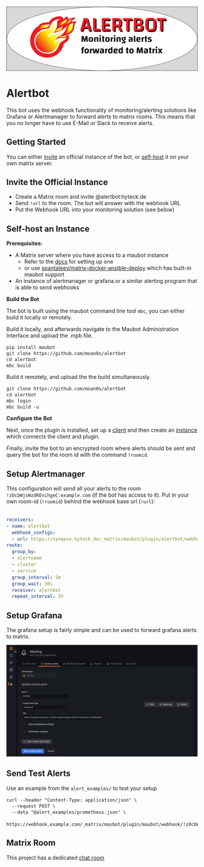 ![Alertbot banner](assets/alertbanner.png)

# Alertbot

This bot uses the webhook functionality of monitoring/alerting solutions like Grafana or Alertmanager to forward alerts to matrix rooms.
This means that you no longer have to use E-Mail or Slack to receive alerts. 

## Getting Started

You can either [invite](#invite-the-official-instance) an official instance of the bot, or [self-host](#self-host-an-instance) it on your own matrix server.

## Invite the Official Instance

* Create a Matrix room and invite @alertbot:hyteck.de
* Send `!url` to the room. The bot will answer with the webhook URL
* Put the Webhook URL into your monitoring solution (see below)

## Self-host an Instance

**Prerequisites:**
* A Matrix server where you have access to a maubot instance
   * Refer to the [docs](https://docs.mau.fi/maubot/usage/setup/index.html) for setting up one
   * or use [spantaleev/matrix-docker-ansible-deploy](https://github.com/spantaleev/matrix-docker-ansible-deploy/blob/master/docs/configuring-playbook-bot-matrix-registration-bot.md) which has built-in maubot support
* An instance of alertmanager or grafana or a similar alerting program that is able to send webhooks

**Build the Bot**

The bot is built using the maubot command line tool `mbc`, you can either build it locally or remotely.

Build it locally, and afterwards navigate to the Maubot Administration Interface and upload the .mpb file.
```shell
pip install maubot
git clone https://github.com/moan0s/alertbot
cd alertbot
mbc build
```

Build it remotely, and upload the the build simultaneously.
```shell
git clone https://github.com/moan0s/alertbot
cd alertbot
mbc login
mbc build -u
```

**Configure the Bot**

Next, once the plugin is installed, set up a [client](https://docs.mau.fi/maubot/usage/basic.html#creating-clients) and then create an [instance](https://docs.mau.fi/maubot/usage/basic.html#creating-instances) which connects the client and plugin. 

Finally, invite the bot to an encrypted room where alerts should be sent and query the bot for the room id with the command `!roomid`.

## Setup Alertmanager

This configuration will send all your alerts to the room `!zOcbWjsWzdREnihgeC:example.com` (if the bot has access to it).
Put in your own room-id (`!roomid`) behind the webhook base url (`!url`):
```yaml

receivers:
- name: alertbot
  webhook_configs:
  - url: https://synapse.hyteck.de/_matrix/maubot/plugin/alertbot/webhook/!zOcbWjsWzdREnihgeC:example.com
route:
  group_by:
  - alertname
  - cluster
  - service
  group_interval: 5m
  group_wait: 30s
  receiver: alertbot
  repeat_interval: 3h

```

## Setup Grafana

The grafana setup is fairly simple and can be used to forward grafana alerts to matrix.

![Screenshot of the Grafana Setup](assets/grafana.png)

## Send Test Alerts

Use an example from the `alert_examples/` to test your setup
```shell
curl --header "Content-Type: application/json" \
  --request POST \
  --data "@alert_examples/prometheus.json" \
  https://webhook.example.com/_matrix/maubot/plugin/maubot/webhook/!zOcbWjsWzdREnihreC:example.com
```

## Matrix Room

This project has a dedicated [chat room](https://matrix.to/#/#alertbot:hyteck.de)
